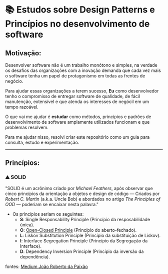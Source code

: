 # :books: Estudos sobre Design Patterns e Princípios no desenvolvimento de software

## Motivação:

Desenvolver software não é um trabalho monótono e simples, na verdade os desafios das organizações com a inovação demanda que cada vez mais o software tenha um papel de protagonismo em todas as frentes de negócio.

Para ajudar essas organizações a terem sucesso, __Eu__ como desenvolvedor tenho o compromisso de entregar software de qualidade, de fácil manutenção, extensível e que atenda os interesses de negócil em um tempo razoável.

O que vai me ajudar é __estudar__ como métodos, princípios e padrões de desenvolvimento de software amplamente utilizados funcionam e que problemas resolvem.

Para me ajudar nisso, resolvi criar este repositório como um guia para consulta, estudo e experimentação.

----

## Princípios:

### :mountain: SOLID

"SOLID é um acrônimo criado por *Michael Feathers*, após observar que cinco princípios da orientação a objetos e design de código — Criados por *Robert C. Martin* (a.k.a. Uncle Bob) e abordados no artigo *The Principles of OOD* — poderiam se encaixar nesta palavra."

- Os princípios seriam os seguintes:
    - __S__: Single Responsability Principle (Princípio da resposabilidade única).
    - __O__: [Open-Closed Principle](docs/principles/solid/ocp/README.md) (Princípio do aberto-fechado).
    - __L__: Liskov Substitution Principle (Princípio da substituição de Liskov).
    - __I__: Interface Segregation Principle (Princípio da Segregação da Interface).
    - __D__: Dependency Inversion Principle (Princípio da inversão da dependência).

fontes: [Medium João Roberto da Paixão](https://medium.com/desenvolvendo-com-paixao/o-que-%C3%A9-solid-o-guia-completo-para-voc%C3%AA-entender-os-5-princ%C3%ADpios-da-poo-2b937b3fc530)
